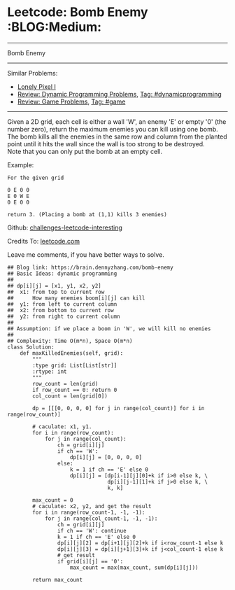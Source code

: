 # Leetcode: Bomb Enemy     :BLOG:Medium:


---

Bomb Enemy  

---

Similar Problems:  
-   [Lonely Pixel I](https://brain.dennyzhang.com/lonely-pixel-i)
-   [Review: Dynamic Programming Problems](https://brain.dennyzhang.com/review-dynamicprogramming), [Tag: #dynamicprogramming](https://brain.dennyzhang.com/tag/dynamicprogramming)
-   [Review: Game Problems](https://brain.dennyzhang.com/review-game), [Tag: #game](https://brain.dennyzhang.com/tag/game)

---

Given a 2D grid, each cell is either a wall 'W', an enemy 'E' or empty '0' (the number zero), return the maximum enemies you can kill using one bomb.  
The bomb kills all the enemies in the same row and column from the planted point until it hits the wall since the wall is too strong to be destroyed.  
Note that you can only put the bomb at an empty cell.  

Example:  

    For the given grid
    
    0 E 0 0
    E 0 W E
    0 E 0 0
    
    return 3. (Placing a bomb at (1,1) kills 3 enemies)

Github: [challenges-leetcode-interesting](https://github.com/DennyZhang/challenges-leetcode-interesting/tree/master/bomb-enemy)  

Credits To: [leetcode.com](https://leetcode.com/problems/bomb-enemy/description/)  

Leave me comments, if you have better ways to solve.  

    ## Blog link: https://brain.dennyzhang.com/bomb-enemy
    ## Basic Ideas: dynamic programming
    ##
    ## dp[i][j] = [x1, y1, x2, y2]
    ##  x1: from top to current row
    ##      How many enemies boom[i][j] can kill
    ##  y1: from left to current column
    ##  x2: from bottom to current row
    ##  y2: from right to current column
    ##
    ## Assumption: if we place a boom in 'W', we will kill no enemies
    ##
    ## Complexity: Time O(m*n), Space O(m*n)
    class Solution:
        def maxKilledEnemies(self, grid):
            """
            :type grid: List[List[str]]
            :rtype: int
            """
            row_count = len(grid)
            if row_count == 0: return 0
            col_count = len(grid[0])
    
            dp = [[[0, 0, 0, 0] for j in range(col_count)] for i in range(row_count)]
    
            # caculate: x1, y1. 
            for i in range(row_count):
                for j in range(col_count):
                    ch = grid[i][j]
                    if ch == 'W':
                        dp[i][j] = [0, 0, 0, 0]
                    else:
                        k = 1 if ch == 'E' else 0
                        dp[i][j] = [dp[i-1][j][0]+k if i>0 else k, \
                                    dp[i][j-1][1]+k if j>0 else k, \
                                    k, k]
    
            max_count = 0
            # caculate: x2, y2, and get the result
            for i in range(row_count-1, -1, -1):
                for j in range(col_count-1, -1, -1):
                    ch = grid[i][j]
                    if ch == 'W': continue
                    k = 1 if ch == 'E' else 0
                    dp[i][j][2] = dp[i+1][j][2]+k if i<row_count-1 else k
                    dp[i][j][3] = dp[i][j+1][3]+k if j<col_count-1 else k
                    # get result
                    if grid[i][j] == '0':
                        max_count = max(max_count, sum(dp[i][j]))
    
            return max_count